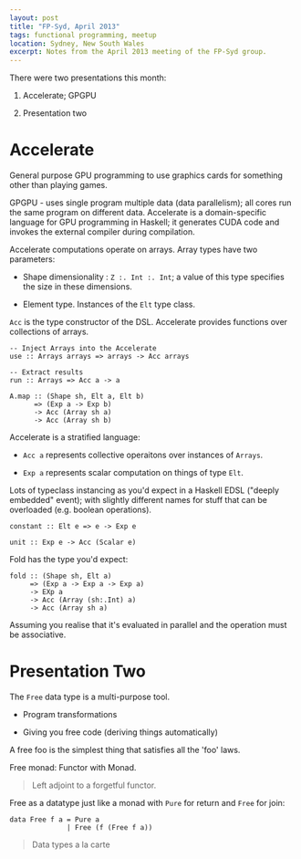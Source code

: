 ```yaml
---
layout: post
title: "FP-Syd, April 2013"
tags: functional programming, meetup
location: Sydney, New South Wales
excerpt: Notes from the April 2013 meeting of the FP-Syd group.
---
```


There were two presentations this month:

1. Accelerate; GPGPU

2. Presentation two

# Accelerate

General purpose GPU programming to use graphics cards for something other than
playing games.

GPGPU - uses single program multiple data (data parallelism); all cores run
the same program on different data. Accelerate is a domain-specific language
for GPU programming in Haskell; it generates CUDA code and invokes the
external compiler during compilation.

Accelerate computations operate on arrays. Array types have two parameters:

- Shape dimensionality : `Z :. Int :. Int`; a value of this type specifies the
  size in these dimensions.

- Element type. Instances of the `Elt` type class.

`Acc` is the type constructor of the DSL. Accelerate provides functions over
collections of arrays.

	-- Inject Arrays into the Accelerate 
    use :: Arrays arrays => arrays -> Acc arrays

    -- Extract results
    run :: Arrays => Acc a -> a

    A.map :: (Shape sh, Elt a, Elt b)
          => (Exp a -> Exp b)
          -> Acc (Array sh a)
          -> Acc (Array sh b)

Accelerate is a stratified language:

- `Acc a` represents collective operaitons over instances of `Arrays`.

- `Exp a` represents scalar computation on things of type `Elt`.

Lots of typeclass instancing as you'd expect in a Haskell EDSL ("deeply
embedded" event); with slightly different names for stuff that can be
overloaded (e.g. boolean operations).

    constant :: Elt e => e -> Exp e

    unit :: Exp e -> Acc (Scalar e)

Fold has the type you'd expect:

    fold :: (Shape sh, Elt a)
         => (Exp a -> Exp a -> Exp a)
         -> EXp a
         -> Acc (Array (sh:.Int) a)
         -> Acc (Array sh a)

Assuming you realise that it's evaluated in parallel and the operation must be
associative.

# Presentation Two

The `Free` data type is a multi-purpose tool.

- Program transformations

- Giving you free code (deriving things automatically)

A free foo is the simplest thing that satisfies all the 'foo' laws.

Free monad: Functor with Monad.

> Left adjoint to a forgetful functor.

Free as a datatype just like a monad with `Pure` for return and `Free` for
join:

    data Free f a = Pure a
    			  | Free (f (Free f a))


> Data types a la carte


